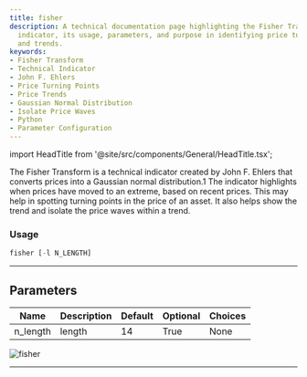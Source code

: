 ```yaml
---
title: fisher
description: A technical documentation page highlighting the Fisher Transform, a technical
  indicator, its usage, parameters, and purpose in identifying price turning points
  and trends.
keywords:
- Fisher Transform
- Technical Indicator
- John F. Ehlers
- Price Turning Points
- Price Trends
- Gaussian Normal Distribution
- Isolate Price Waves
- Python
- Parameter Configuration
---
```


import HeadTitle from '@site/src/components/General/HeadTitle.tsx';

<HeadTitle title="etf/ta/fisher - Reference | OpenBB Terminal Docs" />

The Fisher Transform is a technical indicator created by John F. Ehlers that converts prices into a Gaussian normal distribution.1 The indicator highlights when prices have moved to an extreme, based on recent prices. This may help in spotting turning points in the price of an asset. It also helps show the trend and isolate the price waves within a trend.

### Usage

```python
fisher [-l N_LENGTH]
```

---

## Parameters

| Name | Description | Default | Optional | Choices |
| ---- | ----------- | ------- | -------- | ------- |
| n_length | length | 14 | True | None |

![fisher](https://user-images.githubusercontent.com/46355364/154310853-0abf6cea-71ca-4f07-b009-282c58ab9cfc.png)

---
